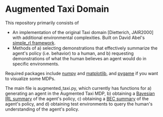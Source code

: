 # Augmented Taxi Domain

This repository primarily consists of 

* An implementation of the original Taxi domain [Dietterich, JAIR2000] with additional environmental complexities. Built on David Abel's [simple_rl framework](https://github.com/david-abel/simple_rl). 
* Methods of a) selecting demonstrations that effectively summarize the agent's policy (i.e. behavior) to a human, and b) requesting demonstrations of what the human believes an agent would do in specific environments. 

Required packages include [numpy](http://www.numpy.org/) and [matplotlib](http://matplotlib.org/), and [pygame](http://www.pygame.org/news) if you want to visualize some MDPs. 

The main file is augmented_taxi.py, which currently has functions for a) generating an agent in the Augmented Taxi MDP, b) obtaining a [Bayesian IRL summary](https://link.springer.com/article/10.1007/s10514-018-9771-0) of the agent's policy, c) obtaining a [BEC summary](https://arxiv.org/pdf/1805.07687.pdf) of the agent's policy, and d) obtaining test environments to query the human's understanding of the agent's policy. 